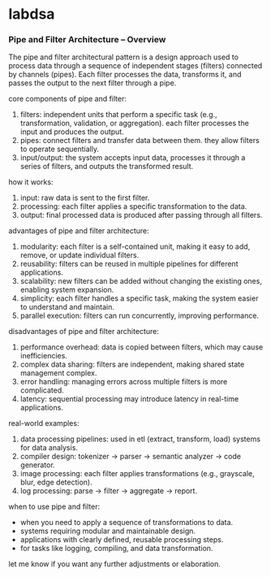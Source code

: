 # labdsa 

### Pipe and Filter Architecture – Overview  

The pipe and filter architectural pattern is a design approach used to process data through a sequence of independent stages (filters) connected by channels (pipes). Each filter processes the data, transforms it, and passes the output to the next filter through a pipe.  

core components of pipe and filter:  
1. filters: independent units that perform a specific task (e.g., transformation, validation, or aggregation). each filter processes the input and produces the output.  
2. pipes: connect filters and transfer data between them. they allow filters to operate sequentially.  
3. input/output: the system accepts input data, processes it through a series of filters, and outputs the transformed result.  

how it works:  
1. input: raw data is sent to the first filter.  
2. processing: each filter applies a specific transformation to the data.  
3. output: final processed data is produced after passing through all filters.  

advantages of pipe and filter architecture:  
1. modularity: each filter is a self-contained unit, making it easy to add, remove, or update individual filters.  
2. reusability: filters can be reused in multiple pipelines for different applications.  
3. scalability: new filters can be added without changing the existing ones, enabling system expansion.  
4. simplicity: each filter handles a specific task, making the system easier to understand and maintain.  
5. parallel execution: filters can run concurrently, improving performance.  

disadvantages of pipe and filter architecture:  
1. performance overhead: data is copied between filters, which may cause inefficiencies.  
2. complex data sharing: filters are independent, making shared state management complex.  
3. error handling: managing errors across multiple filters is more complicated.  
4. latency: sequential processing may introduce latency in real-time applications.  

real-world examples:  
1. data processing pipelines: used in etl (extract, transform, load) systems for data analysis.  
2. compiler design: tokenizer → parser → semantic analyzer → code generator.  
3. image processing: each filter applies transformations (e.g., grayscale, blur, edge detection).  
4. log processing: parse → filter → aggregate → report.  

when to use pipe and filter:  
- when you need to apply a sequence of transformations to data.  
- systems requiring modular and maintainable design.  
- applications with clearly defined, reusable processing steps.  
- for tasks like logging, compiling, and data transformation.  

let me know if you want any further adjustments or elaboration.